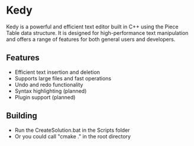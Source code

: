 # Kedy

Kedy is a powerful and efficient text editor built in C++ using the Piece Table data structure. It is designed for high-performance text manipulation and offers a range of features for both general users and developers.

## Features

- Efficient text insertion and deletion
- Supports large files and fast operations
- Undo and redo functionality
- Syntax highlighting (planned)
- Plugin support (planned)

## Building
- Run the CreateSolution.bat in the Scripts folder
- Or you could call "cmake ." in the root directory 
